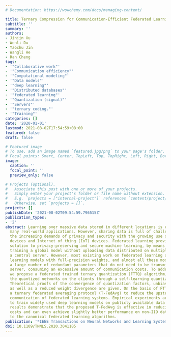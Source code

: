 ```yaml
---
# Documentation: https://wowchemy.com/docs/managing-content/

title: Ternary Compression for Communication-Efficient Federated Learning
subtitle: ''
summary: ''
authors:
- Jinjin Xu
- Wenli Du
- Yaochu Jin
- Wangli He
- Ran Cheng
tags:
- '"Collaborative work"'
- '"Communication efficiency"'
- '"Computational modeling"'
- '"Data models"'
- '"deep learning"'
- '"Distributed databases"'
- '"federated learning"'
- '"Quantization (signal)"'
- '"Servers"'
- '"ternary coding."'
- '"Training"'
categories: []
date: '2020-01-01'
lastmod: 2021-08-02T17:54:59+08:00
featured: false
draft: false

# Featured image
# To use, add an image named `featured.jpg/png` to your page's folder.
# Focal points: Smart, Center, TopLeft, Top, TopRight, Left, Right, BottomLeft, Bottom, BottomRight.
image:
  caption: ''
  focal_point: ''
  preview_only: false

# Projects (optional).
#   Associate this post with one or more of your projects.
#   Simply enter your project's folder or file name without extension.
#   E.g. `projects = ["internal-project"]` references `content/project/deep-learning/index.md`.
#   Otherwise, set `projects = []`.
projects: []
publishDate: '2021-08-02T09:54:59.796515Z'
publication_types:
- '2'
abstract: Learning over massive data stored in different locations is essential in
  many real-world applications. However, sharing data is full of challenges due to
  the increasing demands of privacy and security with the growing use of smart mobile
  devices and Internet of thing (IoT) devices. Federated learning provides a potential
  solution to privacy-preserving and secure machine learning, by means of jointly
  training a global model without uploading data distributed on multiple devices to
  a central server. However, most existing work on federated learning adopts machine
  learning models with full-precision weights, and almost all these models contain
  a large number of redundant parameters that do not need to be transmitted to the
  server, consuming an excessive amount of communication costs. To address this issue,
  we propose a federated trained ternary quantization (FTTQ) algorithm, which optimizes
  the quantized networks on the clients through a self-learning quantization factor.
  Theoretical proofs of the convergence of quantization factors, unbiasedness of FTTQ,
  as well as a reduced weight divergence are given. On the basis of FTTQ, we propose
  a ternary federated averaging protocol (T-FedAvg) to reduce the upstream and downstream
  communication of federated learning systems. Empirical experiments are conducted
  to train widely used deep learning models on publicly available data sets, and our
  results demonstrate that the proposed T-FedAvg is effective in reducing communication
  costs and can even achieve slightly better performance on non-IID data in contrast
  to the canonical federated learning algorithms.
publication: '*IEEE Transactions on Neural Networks and Learning Systems*'
doi: 10.1109/TNNLS.2020.3041185
---
```

